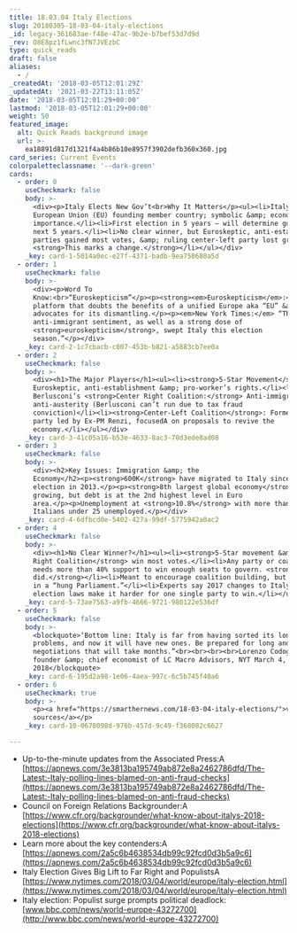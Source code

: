 ```yaml
---
title: 18.03.04 Italy Elections
slug: 20180305-18-03-04-italy-elections
_id: legacy-361683ae-f48e-47ac-9b2e-b7bef53d7d9d
_rev: O8E8pz1fLwnc3fN7JVEzbC
type: quick_reads
draft: false
aliases:
  - /
_createdAt: '2018-03-05T12:01:29Z'
_updatedAt: '2021-03-22T13:11:05Z'
date: '2018-03-05T12:01:29+00:00'
lastmod: '2018-03-05T12:01:29+00:00'
weight: 50
featured_image:
  alt: Quick Reads background image
  url: >-
    ea18891d817d1321f4a4b86b10e8957f3902defb360x360.jpg
card_series: Current Events
colorpaletteclassname: '--dark-green'
cards:
  - order: 0
    useCheckmark: false
    body: >-
      <div><p>Italy Elects New Gov’t<br>Why It Matters</p><ul><li>Italy:
      European Union (EU) founding member country; symbolic &amp; economic
      importance.</li><li>First election in 5 years – will determine gov’t for
      next 5 years.</li><li>No clear winner, but Euroskeptic, anti-establishment
      parties gained most votes, &amp; ruling center-left party lost ground.
      <strong>This marks a change.</strong></li></ul></div>
    _key: card-1-5014a0ec-e27f-4371-badb-9ea758680a5d
  - order: 1
    useCheckmark: false
    body: >-
      <div><p>Word To
      Know:<br>“Euroskepticism”</p><p><strong><em>Euroskepticism</em>:</strong></p><p>Political
      platform that doubts the benefits of a unified Europe aka “EU” &amp;
      advocates for its dismantling.</p><p><em>New York Times:</em> “That
      anti-immigrant sentiment, as well as a strong dose of
      <strong>euroskepticism</strong>, swept Italy this election
      season.”</p></div>
    _key: card-2-1c7cbacb-c007-453b-b821-a5883cb7ee0a
  - order: 2
    useCheckmark: false
    body: >-
      <div><h1>The Major Players</h1><ul><li><strong>5-Star Movement</strong>:A
      Euroskeptic, anti-establishment &amp; pro-worker’s rights.</li><li>Ex-PM
      Berlusconi’s <strong>Center Right Coalition:</strong> Anti-immigrant &amp;
      anti-austerity (Berlusconi can’t run due to tax fraud
      conviction)</li><li><strong>Center-Left Coalition</strong>: Former ruling
      party led by Ex-PM Renzi, focusedA on proposals to revive the
      economy.</li></ul></div>
    _key: card-3-41c05a16-b53e-4633-8ac3-70d3ede8ad08
  - order: 3
    useCheckmark: false
    body: >-
      <div><h2>Key Issues: Immigration &amp; the
      Economy</h2><p><strong>600K</strong> have migrated to Italy since the last
      election in 2013.</p><p><strong>8th largest global economy</strong> is
      growing, but debt is at the 2nd highest level in Euro
      area.</p><p>Unemployment at <strong>10.8%</strong> with more than 32% of
      Italians under 25 unemployed.</p></div>
    _key: card-4-6dfbcd0e-5402-427a-99df-5775942a0ac2
  - order: 4
    useCheckmark: false
    body: >-
      <div><h1>No Clear Winner?</h1><ul><li><strong>5-Star movement &amp; Center
      Right Coalition</strong> win most votes.</li><li>Any party or coalition
      needs more than 40% support to win enough seats to govern. <strong>None
      did.</strong></li><li>Meant to encourage coalition building, but may end
      in a “hung Parliament.”</li><li>Experts say 2017 changes to Italy’s
      election laws make it harder for one single party to win.</li></ul></div>
    _key: card-5-73ae7563-a9fb-4666-9721-980122e536df
  - order: 5
    useCheckmark: false
    body: >-
      <blockquote>‘Bottom line: Italy is far from having sorted its longstanding
      problems, and now it will have new ones. Be prepared for long and complex
      negotiations that will take months.”<br><br><br><br>Lorenzo Codogno,
      founder &amp; chief economist of LC Macro Advisors, NYT March 4,
      2018</blockquote>
    _key: card-6-195d2a98-1e06-4aea-997c-6c5b745f40a6
  - order: 6
    useCheckmark: true
    body: >-
      <p><a href="https://smarthernews.com/18-03-04-italy-elections/">view
      sources</a></p>
    _key: card-10-0678098d-976b-457d-9c49-f368082c6627

---
```

* Up-to-the-minute updates from the Associated Press:A [https://apnews.com/3e3813ba195749ab872e8a2462786dfd/The-Latest:-Italy-polling-lines-blamed-on-anti-fraud-checks](https://apnews.com/3e3813ba195749ab872e8a2462786dfd/The-Latest:-Italy-polling-lines-blamed-on-anti-fraud-checks)
* Council on Foreign Relations Backgrounder:A [https://www.cfr.org/backgrounder/what-know-about-italys-2018-elections](https://www.cfr.org/backgrounder/what-know-about-italys-2018-elections)
* Learn more about the key contenders:A [https://apnews.com/2a5c6b4638534db99c92fcd0d3b5a9c6](https://apnews.com/2a5c6b4638534db99c92fcd0d3b5a9c6)
* Italy Election Gives Big Lift to Far Right and PopulistsA [https://www.nytimes.com/2018/03/04/world/europe/italy-election.html](https://www.nytimes.com/2018/03/04/world/europe/italy-election.html)
* Italy election: Populist surge prompts political deadlock: [www.bbc.com/news/world-europe-43272700](http://www.bbc.com/news/world-europe-43272700)